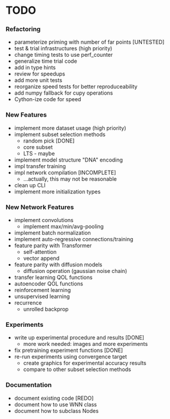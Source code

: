 # TODO
### Refactoring
 * parameterize priming with number of far points [UNTESTED]
 * test & trial infrastructures (high priority)
 * change timing tests to use perf_counter
 * generalize time trial code
 * add in type hints
 * review for speedups
 * add more unit tests
 * reorganize speed tests for better reproduceability
 * add numpy fallback for cupy operations
 * Cython-ize code for speed

### New Features
 * implement more dataset usage (high priority)
 * implement subset selection methods
   * random pick [DONE]
   * core subset
   * LTS - maybe
 * implement model structure "DNA" encoding
 * impl transfer training
 * impl network compilation [INCOMPLETE]
   * ...actually, this may not be reasonable
 * clean up CLI
 * implement more initialization types

### New Network Features
 * implement convolutions
   * implement max/min/avg-pooling
 * implement batch normalization
 * implement auto-regressive connections/training
 * feature parity with Transformer
   * self-attention
   * vector append
 * feature parity with diffusion models
   * diffusion operation (gaussian noise chain)
 * transfer learning QOL functions
 * autoencoder QOL functions
 * reinforcement learning
 * unsupervised learning
 * recurrence
   * unrolled backprop

### Experiments
 * write up experimental procedure and results [DONE]
   * more work needed: images and more experiments
 * fix pretraining experiment functions [DONE]
 * re-run experiments using convergence target
   * create graphics for experimental accuracy results
   * compare to other subset selection methods

### Documentation
 * document existing code [REDO]
 * document how to use WNN class
 * document how to subclass Nodes